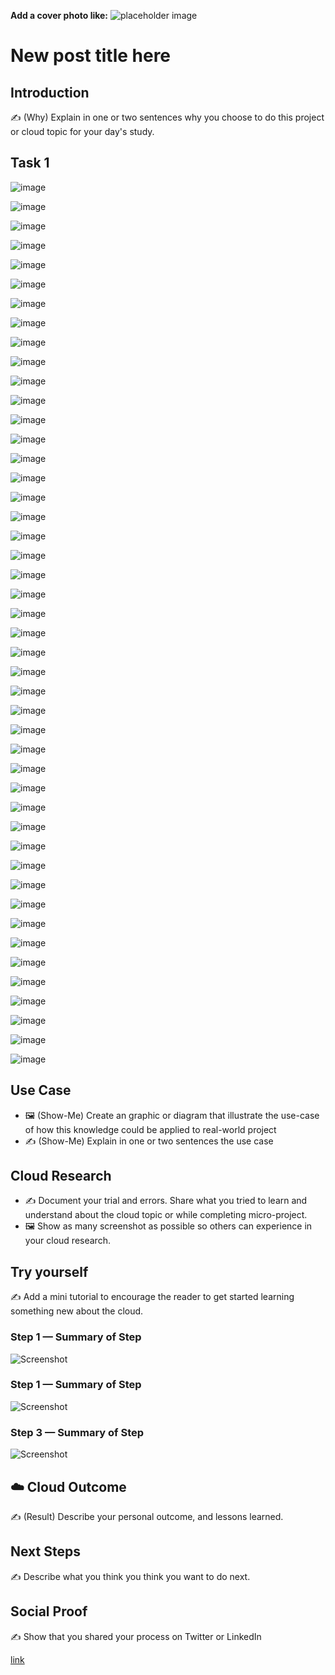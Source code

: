 **Add a cover photo like:**
![placeholder image](https://via.placeholder.com/1200x600)

# New post title here

## Introduction

✍️ (Why) Explain in one or two sentences why you choose to do this project or cloud topic for your day's study.

## Task 1

![image](https://github.com/dianarahmatulk/100DaysOfCloud/assets/140806099/dc92051a-48a8-42f0-91a4-6c535e2c87e6)

![image](https://github.com/dianarahmatulk/100DaysOfCloud/assets/140806099/5e8ecbf1-408b-49ab-a711-ef66ac0ada67)

![image](https://github.com/dianarahmatulk/100DaysOfCloud/assets/140806099/47a09e33-878d-49bf-854a-f4a926c3b856)

![image](https://github.com/dianarahmatulk/100DaysOfCloud/assets/140806099/03b1f7b9-e03d-4a59-bfc4-13babe46acdb)

![image](https://github.com/dianarahmatulk/100DaysOfCloud/assets/140806099/65efead2-cd57-4416-b298-635314f1131f)

![image](https://github.com/dianarahmatulk/100DaysOfCloud/assets/140806099/66eec9b8-8729-4154-ab6b-1bda8e5d71dc)

![image](https://github.com/dianarahmatulk/100DaysOfCloud/assets/140806099/58242ba4-2ee8-4b46-8866-c28a44bfa446)

![image](https://github.com/dianarahmatulk/100DaysOfCloud/assets/140806099/78173d20-28e1-4932-83f1-96a25ec208a3)

![image](https://github.com/dianarahmatulk/100DaysOfCloud/assets/140806099/8294b7f1-a779-4f98-a281-909ff2838909)

![image](https://github.com/dianarahmatulk/100DaysOfCloud/assets/140806099/4f576b73-7967-41a0-8113-c1f74cd6bb0d)

![image](https://github.com/dianarahmatulk/100DaysOfCloud/assets/140806099/7823bd51-8b4b-4f67-a324-4b677b8fe714)

![image](https://github.com/dianarahmatulk/100DaysOfCloud/assets/140806099/5cf0ddb1-f5e8-4319-a1e5-364e3679b230)

![image](https://github.com/dianarahmatulk/100DaysOfCloud/assets/140806099/b6292b61-b05e-417e-bfcb-367feca46e38)

![image](https://github.com/dianarahmatulk/100DaysOfCloud/assets/140806099/cfef5f9b-c32f-4c9c-a139-e4998071020c)

![image](https://github.com/dianarahmatulk/100DaysOfCloud/assets/140806099/ab414943-8bff-45a5-9bba-50d1a0db2026)


![image](https://github.com/dianarahmatulk/100DaysOfCloud/assets/140806099/f252cd2e-453e-4c80-be7c-f28ab5edda90)

![image](https://github.com/dianarahmatulk/100DaysOfCloud/assets/140806099/b83b3ff5-c47a-4f08-afe3-72268d336cc9)

![image](https://github.com/dianarahmatulk/100DaysOfCloud/assets/140806099/bb1a4a46-d85c-4ffb-aa35-65fd11b600db)

![image](https://github.com/dianarahmatulk/100DaysOfCloud/assets/140806099/259cad3a-b022-4782-8ced-2cb57bb313df)

![image](https://github.com/dianarahmatulk/100DaysOfCloud/assets/140806099/89ac09ed-99fd-4d78-972d-45b419bde4e4)

![image](https://github.com/dianarahmatulk/100DaysOfCloud/assets/140806099/2134d8eb-fca6-47fa-9408-0437b35d8d68)

![image](https://github.com/dianarahmatulk/100DaysOfCloud/assets/140806099/ee1c27b5-9263-419b-b368-2d35b41f5b5a)

![image](https://github.com/dianarahmatulk/100DaysOfCloud/assets/140806099/9a77d8aa-aca6-4440-b289-43da92aeffed)

![image](https://github.com/dianarahmatulk/100DaysOfCloud/assets/140806099/59b1fa66-595a-4d36-9c0e-a34fd7d693c0)

![image](https://github.com/dianarahmatulk/100DaysOfCloud/assets/140806099/d60e41b3-fc27-4f08-8392-adaccdc2de20)

![image](https://github.com/dianarahmatulk/100DaysOfCloud/assets/140806099/3263e407-38fb-4ce3-9032-d36eeac40214)

![image](https://github.com/dianarahmatulk/100DaysOfCloud/assets/140806099/f511d7c6-9785-49c9-b951-5fe65917fd4c)

![image](https://github.com/dianarahmatulk/100DaysOfCloud/assets/140806099/566270a0-e879-4b43-8759-d8990f0bcc68)

![image](https://github.com/dianarahmatulk/100DaysOfCloud/assets/140806099/1ebb371b-1438-43c6-ad1b-320aea8ab732)

![image](https://github.com/dianarahmatulk/100DaysOfCloud/assets/140806099/6a35e74b-d41d-41ac-8f30-8c1904217aa1)

![image](https://github.com/dianarahmatulk/100DaysOfCloud/assets/140806099/bd74bf16-d8fb-4308-815e-c3c1567a6297)

![image](https://github.com/dianarahmatulk/100DaysOfCloud/assets/140806099/50631908-5af2-44e8-b287-dcc52cb8a838)

![image](https://github.com/dianarahmatulk/100DaysOfCloud/assets/140806099/29a1a431-4a78-4669-b53b-bdc92643c74f)

![image](https://github.com/dianarahmatulk/100DaysOfCloud/assets/140806099/4bafa672-61a0-4264-b2c5-3d7166b4f58c)

![image](https://github.com/dianarahmatulk/100DaysOfCloud/assets/140806099/aaedf004-caed-4426-a28a-838dbc2b5408)

![image](https://github.com/dianarahmatulk/100DaysOfCloud/assets/140806099/e09a758b-678c-4905-bec5-a390ed0eef9f)

![image](https://github.com/dianarahmatulk/100DaysOfCloud/assets/140806099/f12af3d9-e4ab-4121-bcd4-a875307503df)

![image](https://github.com/dianarahmatulk/100DaysOfCloud/assets/140806099/e728a544-e4f9-4f4d-87ce-4ae608f9ea56)

![image](https://github.com/dianarahmatulk/100DaysOfCloud/assets/140806099/d8c2c0a4-f1a3-4df1-9e2a-db71d36dd127)

![image](https://github.com/dianarahmatulk/100DaysOfCloud/assets/140806099/df587526-e88b-410a-9956-a657be777d17)

![image](https://github.com/dianarahmatulk/100DaysOfCloud/assets/140806099/339269fc-41b6-4115-986c-3fb6be36bd68)

![image](https://github.com/dianarahmatulk/100DaysOfCloud/assets/140806099/2a1a9413-5f10-4e0b-ab14-6fa602a2e63e)

![image](https://github.com/dianarahmatulk/100DaysOfCloud/assets/140806099/4695c675-70f6-4c45-ab9d-d93fcebe70d4)

![image](https://github.com/dianarahmatulk/100DaysOfCloud/assets/140806099/f4673082-e739-4361-8c0b-1a0f98425bf6)

![image](https://github.com/dianarahmatulk/100DaysOfCloud/assets/140806099/bdf7b1bc-89a8-424a-89d3-294d191772dd)

![image](https://github.com/dianarahmatulk/100DaysOfCloud/assets/140806099/321b60a6-128a-4f3c-a2b4-22c1f7aba32d)


## Use Case

- 🖼️ (Show-Me) Create an graphic or diagram that illustrate the use-case of how this knowledge could be applied to real-world project
- ✍️ (Show-Me) Explain in one or two sentences the use case

## Cloud Research

- ✍️ Document your trial and errors. Share what you tried to learn and understand about the cloud topic or while completing micro-project.
- 🖼️ Show as many screenshot as possible so others can experience in your cloud research.

## Try yourself

✍️ Add a mini tutorial to encourage the reader to get started learning something new about the cloud.

### Step 1 — Summary of Step

![Screenshot](https://via.placeholder.com/500x300)

### Step 1 — Summary of Step

![Screenshot](https://via.placeholder.com/500x300)

### Step 3 — Summary of Step

![Screenshot](https://via.placeholder.com/500x300)

## ☁️ Cloud Outcome

✍️ (Result) Describe your personal outcome, and lessons learned.

## Next Steps

✍️ Describe what you think you think you want to do next.

## Social Proof

✍️ Show that you shared your process on Twitter or LinkedIn

[link](link)
